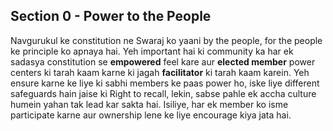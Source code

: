 
## Section 0 - Power to the People

Navgurukul ke constitution ne Swaraj  ko yaani by the people, for the people ke principle ko apnaya hai.
Yeh important hai ki community ka har ek sadasya constitution se **empowered** feel kare aur **elected member** power centers ki tarah kaam karne ki jagah **facilitator** ki tarah kaam karein. 
Yeh ensure karne ke liye ki sabhi members ke paas power ho, iske liye different safeguards hain jaise ki Right to recall, lekin, sabse pahle ek accha culture humein yahan tak lead kar sakta hai. 
Isiliye, har ek member ko isme participate karne aur ownership lene ke liye encourage kiya jata hai.
